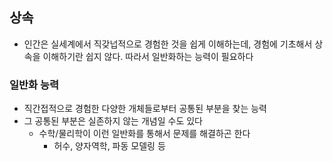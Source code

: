 ## 상속

- 인간은 실세계에서 직갖넙적으로 경험한 것을 쉽게 이해하는데, 경험에 기초해서 상속을 이해하기란 쉽지 않다. 따라서 일반화하는 능력이 필요하다



### 일반화 능력

- 직간접적으로 경험한 다양한 개체들로부터 공통된 부분을 찾는 능력
- 그 공통된 부분은 실존하지 않는 개념일 수도 있다
  - 수학/물리학이 이런 일반화를 통해서 문제를 해결하곤 한다
    - 허수, 양자역학, 파동 모델링 등



